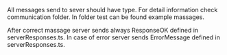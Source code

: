 

All messages send to sever should have type. For detail information check communication folder.
In folder test can be found example massages.

After correct massage server sends always ResponseOK defined in serverResponses.ts.
In case of error server sends ErrorMessage defined in serverResponses.ts.
